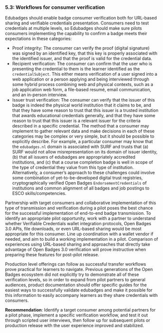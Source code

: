 ### 5.3: Workflows for consumer verification

Edubadges should enable badge consumer verification both for URL-based sharing and verifiable credentials presentation. Consumers need to test credentials at multiple levels, so Edubadges should make sure pilots consumers implementing the capability to confirm a badge meets their expectations in these categories:

*   Proof integrity: The consumer can verify the proof (digital signature) was signed by an identified key, that this key is properly associated with the identified issuer, and that the proof is valid for the credential data.
*   Recipient verification: The consumer can confirm that the user who is presenting the credential to them is the learner identified as the `credentialSubject`. This either means verification of a user signed into a web application or a person applying and being interviewed through some hybrid process combining web and physical contexts, such as a job application web form, a file-based resumé, email communication, and an in-person interview.
*   Issuer trust verification: The consumer can verify that the issuer of this badge is indeed the physical world institution that it claims to be, and that they have some reason to trust that this issuer is a trusted institution that awards educational credentials generally, and that they have some reason to trust that this issuer is a relevant issuer for the criteria described in a specific credential. The method that a consumer may implement to gather relevant data and make decisions in each of these categories may be complex or very simple, but it should be possible to explicitly describe. For example, a particular consumer may know that the `edubadges.nl` domain is associated with SURF and trusts that (a) SURF would not allow misrepresentation on its domain of issuer identity, (b) that all issuers of edubadges are appropriately accredited institutions, and (c) that a course completion badge is well in scope of the type of credential they value from this type of institution. Alternatively, a consumer’s approach to these challenges could involve some combination of yet-to-be-developed digital trust registries, cryptographically verified Open Badges `EndorsementCredentials` of institutions and common alignment of all badges and job postings to ESCO skills/competencies.

Partnership with target consumers and collaborative implementation of this type of transmission and verification during a pilot poses the best chance for the successful implementation of end-to-end badge transmission. To identify an appropriate pilot opportunity, work with a partner to understand whether Verifiable Credentials wallet integration protocols, Open Badges 3.0 APIs, file downloads, or even URL-based sharing would be most appropriate for this consumer. Line up coordination with a wallet vendor if needed, and aim to build a working implementation in a pilot. Comparison of experiences using URL-based sharing and approaches that directly take advantage of Open Badges 3.0 verification will prove instructive when preparing these features for post-pilot release.

Production level offerings can follow as successful transfer workflows prove practical for learners to navigate. Previous generations of the Open Badges ecosystem did not explicitly try to demonstrate all of these verification levels, so in order to expand from pilot partners to general audiences, product documentation should offer specific guides for the easiest ways to successfully validate edubadges and make it possible for this information to easily accompany learners as they share credentials with consumers.

**Recommendation**: Identify a target consumer among potential partners for a pilot phase, implement a specific verification workflow, and test it out through scripted user interviews, then follow up for subsequent pilots or production release with the user experience improved and stabilized.